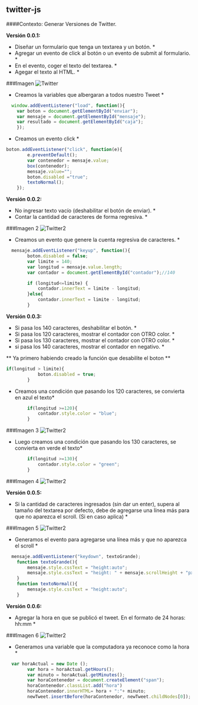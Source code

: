 ## twitter-js

####Contexto: Generar Versiones de Twitter.

**Versión 0.0.1:**
* Diseñar un formulario que tenga un textarea y un botón. *
* Agregar un evento de click al botón o un evento de submit al formulario. *
* En el evento, coger el texto del textarea. *
* Agegar el texto al HTML. *

###Imagen 
![Twitter](http://i65.tinypic.com/33ws2mr.png)

 * Creamos la variables que albergaran a todos nuestro Tweet *
```javascript
  window.addEventListener("load", function(){
    var boton = document.getElementById("enviar");
    var mensaje = document.getElementById("mensaje");
    var resultado = document.getElementById("caja");
    });
```
* Creamos un evento click *
```javascript
boton.addEventListener("click", function(e){
    	e.preventDefault();
 		var contenedor = mensaje.value;
        box(contenedor);
        mensaje.value="";
        boton.disabled ="true";
        textoNormal();
    });
```

**Versión 0.0.2:**
* No ingresar texto vacío (deshabilitar el botón de enviar). *
* Contar la cantidad de caracteres de forma regresiva. *

###Imagen 2 
![Twitter2](http://i63.tinypic.com/2r41phh.png)

 * Creamos un evento que genere la cuenta regresiva de caracteres. *
```javascript
  mensaje.addEventListener("keyup", function(){
    	boton.disabled = false;
    	var limite = 140;
    	var longitud = mensaje.value.length;
    	var contador = document.getElementById("contador");//140

    	if (longitud<=limite) {
    		contador.innerText = limite - longitud;
    	}else{
    		contador.innerText = limite - longitud;
    	}
```

**Versión 0.0.3:**
* Si pasa los 140 caracteres, deshabilitar el botón. *
* Si pasa los 120 caracteres, mostrar el contador con OTRO color. *
* Si pasa los 130 caracteres, mostrar el contador con OTRO color. *
* si pasa los 140 caracteres, mostrar el contador en negativo. *


** Ya primero habiendo creado la función que desabilite el boton **
```javascript
if(longitud > limite){
    		boton.disabled = true;	
    	}
```
 * Creamos una condición que pasando los 120 caracteres, se convierta en azul el texto*
```javascript
    	if(longitud >=120){
    		contador.style.color = "blue";
    	}
```
###Imagen 3
![Twitter2](http://i68.tinypic.com/33dxug6.png)

 * Luego creamos una condición que pasando los 130 caracteres, se convierta en verde el texto*
```javascript
    	if(longitud >=130){
    		contador.style.color = "green";
    	}
```
###Imagen 4
![Twitter2](http://i63.tinypic.com/2r41phh.png)

**Versión 0.0.5:**
* Si la cantidad de caracteres ingresados (sin dar un enter), supera al tamaño del textarea por defecto,
debe de agregarse una línea más para que no aparezca el scroll. (Si en caso aplica) *

###Imagen 5
![Twitter2](http://i68.tinypic.com/2rft186.png)

 * Generamos el evento para agregarse una línea más y que no aparezca el scroll *
```javascript
  mensaje.addEventListener("keydown", textoGrande);
 	function textoGrande(){
 		mensaje.style.cssText = "height:auto";
     	mensaje.style.cssText = "height: " + mensaje.scrollHeight + "px";
	}
	function textoNormal(){
 		mensaje.style.cssText = "height:auto";
	}
```

**Versión 0.0.6:**
* Agregar la hora en que se publicó el tweet. En el formato de 24 horas: hh:mm *

###Imagen 6
![Twitter2](http://i66.tinypic.com/25twb3m.png)

 * Generamos una variable que la computadora ya reconoce como la hora *
```javascript
  var horaActual = new Date ();
        var hora = horaActual.getHours();
        var minuto = horaActual.getMinutes();
        var horaContenedor = document.createElement("span");
        horaContenedor.classList.add("hora")
        horaContenedor.innerHTML= hora + ":"+ minuto;
        newTweet.insertBefore(horaContenedor, newTweet.childNodes[0]);
```





